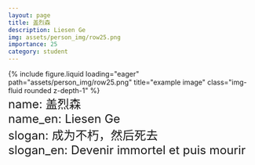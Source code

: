 ```yaml
---
layout: page
title: 盖烈森
description: Liesen Ge
img: assets/person_img/row25.png
importance: 25
category: student
---
```


<div class="row justify-content-center">
    <div class="col-4 mt-3 mt-md-0">
        {% include figure.liquid loading="eager" path="assets/person_img/row25.png" title="example image" class="img-fluid rounded z-depth-1" %}
    </div>
</div>

<font size="5">
    name: 盖烈森<br>
    name_en: Liesen Ge<br>
    slogan: 成为不朽，然后死去<br>
    slogan_en: Devenir immortel et puis mourir<br>
</font>
